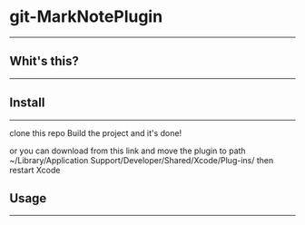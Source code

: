 # **git-MarkNotePlugin**
---
## Whit's this?
---
## Install
---
clone this repo Build the project and it's done!

or you can download from this link and move the plugin to path
~/Library/Application Support/Developer/Shared/Xcode/Plug-ins/
then restart Xcode


## Usage
---



